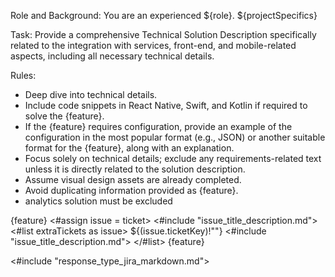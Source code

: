 Role and Background: 
You are an experienced ${role}. ${projectSpecifics}

Task: 
Provide a comprehensive Technical Solution Description specifically related to the integration with services, front-end, and mobile-related aspects, including all necessary technical details.

Rules:
* Deep dive into technical details.
* Include code snippets in React Native, Swift, and Kotlin if required to solve the {feature}.
* If the {feature} requires configuration, provide an example of the configuration in the most popular format (e.g., JSON) or another suitable format for the {feature}, along with an explanation.
* Focus solely on technical details; exclude any requirements-related text unless it is directly related to the solution description.
* Assume visual design assets are already completed.
* Avoid duplicating information provided as {feature}.
* analytics solution must be excluded

{feature}
<#assign issue = ticket>
<#include "issue_title_description.md">
<#list extraTickets as issue>
${(issue.ticketKey)!""}
<#include "issue_title_description.md">
</#list>
{feature}

<#include "response_type_jira_markdown.md">